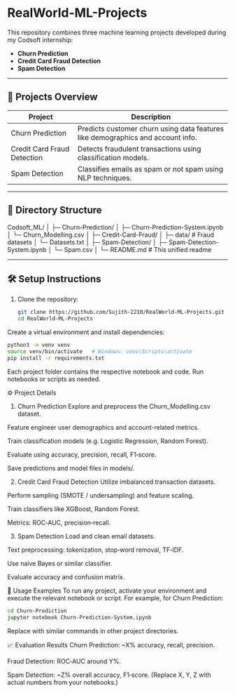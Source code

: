 # RealWorld-ML-Projects

This repository combines three machine learning projects developed during my Codsoft internship:

- **Churn Prediction**
- **Credit Card Fraud Detection**
- **Spam Detection**

---

## 🚀 Projects Overview

| Project                        | Description                                                    |
|-------------------------------|----------------------------------------------------------------|
| Churn Prediction              | Predicts customer churn using data features like demographics and account info. |
| Credit Card Fraud Detection   | Detects fraudulent transactions using classification models.   |
| Spam Detection                | Classifies emails as spam or not spam using NLP techniques.     |

---

## 📁 Directory Structure

Codsoft_ML/
│
├─ Churn-Prediction/
│ ├─ Churn-Prediction-System.ipynb 
│ └─ Churn_Modelling.csv
│
├─ Credit-Card-Fraud/
│ ├─ data/ # Fraud datasets
│ └─ Datasets.txt
│
├─ Spam-Detection/
│ ├─ Spam-Detection-System.ipynb
│ └─ Spam.csv
│
└─ README.md # This unified readme

---

## 🛠 Setup Instructions

1. Clone the repository:
   ```bash
   git clone https://github.com/Sujith-2210/RealWorld-ML-Projects.git
   cd RealWorld-ML-Projects
Create a virtual environment and install dependencies:

```bash
python3 -m venv venv
source venv/bin/activate   # Windows: venv\Scripts\activate
pip install -r requirements.txt
```
Each project folder contains the respective notebook and code. Run notebooks or scripts as needed.

⚙️ Project Details
1. Churn Prediction
Explore and preprocess the Churn_Modelling.csv dataset.

Feature engineer user demographics and account-related metrics.

Train classification models (e.g. Logistic Regression, Random Forest).

Evaluate using accuracy, precision, recall, F1‑score.

Save predictions and model files in models/.

2. Credit Card Fraud Detection
Utilize imbalanced transaction datasets.

Perform sampling (SMOTE / undersampling) and feature scaling.

Train classifiers like XGBoost, Random Forest.

Metrics: ROC‑AUC, precision‑recall.

3. Spam Detection
Load and clean email datasets.

Text preprocessing: tokenization, stop‑word removal, TF‑IDF.

Use naive Bayes or similar classifier.

Evaluate accuracy and confusion matrix.

🧪 Usage Examples
To run any project, activate your environment and execute the relevant notebook or script. For example, for Churn Prediction:

```bash
cd Churn-Prediction
jupyter notebook Churn-Prediction-System.ipynb 
```
Replace with similar commands in other project directories.

📈 Evaluation Results
Churn Prediction: ~X% accuracy, recall, precision.

Fraud Detection: ROC‑AUC around Y%.

Spam Detection: ~Z% overall accuracy, F1‑score.
(Replace X, Y, Z with actual numbers from your notebooks.)
